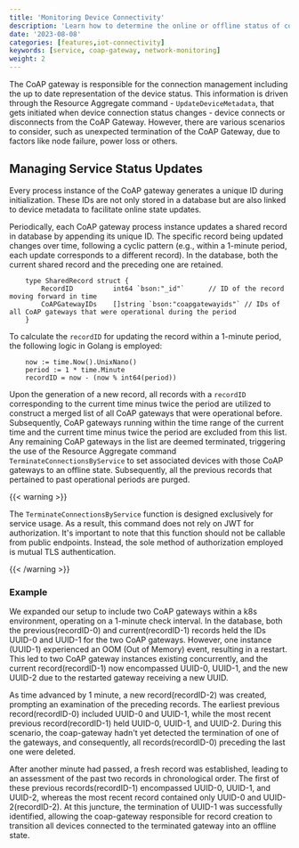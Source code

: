 ```yaml
---
title: 'Monitoring Device Connectivity'
description: 'Learn how to determine the online or offline status of connected devices'
date: '2023-08-08'
categories: [features,iot-connectivity]
keywords: [service, coap-gateway, network-monitoring]
weight: 2
---
```


The CoAP gateway is responsible for the connection management including the up to date representation of the device status. This information is driven through the Resource Aggregate command - `UpdateDeviceMetadata`, that gets initiated when device connection status changes - device connects or disconnects from the CoAP Gateway. However, there are various scenarios to consider, such as unexpected termination of the CoAP Gateway, due to factors like node failure, power loss or others.

## Managing Service Status Updates

Every process instance of the CoAP gateway generates a unique ID during initialization. These IDs are not only stored in a database but are also linked to device metadata to facilitate online state updates.

Periodically, each CoAP gateway process instance updates a shared record in database by appending its unique ID. The specific record being updated changes over time, following a cyclic pattern (e.g., within a 1-minute period, each update corresponds to a different record). In the database, both the current shared record and the preceding one are retained.

```golang
    type SharedRecord struct {
        RecordID          int64 `bson:"_id"`      // ID of the record moving forward in time
        CoAPGatewayIDs    []string `bson:"coapgatewayids"` // IDs of all CoAP gateways that were operational during the period
    }
```

To calculate the `recordID` for updating the record within a 1-minute period, the following logic in Golang is employed:

```golang
    now := time.Now().UnixNano()
    period := 1 * time.Minute
    recordID = now - (now % int64(period))
```

Upon the generation of a new record, all records with a `recordID` corresponding to the current time minus twice the period are utilized to construct a merged list of all CoAP gateways that were operational before. Subsequently, CoAP gateways running within the time range of the current time and the current time minus twice the period are excluded from this list. Any remaining CoAP gateways in the list are deemed terminated, triggering the use of the Resource Aggregate command `TerminateConnectionsByService` to set associated devices with those CoAP gateways to an offline state. Subsequently, all the previous records that pertained to past operational periods are purged.

{{< warning >}}

The `TerminateConnectionsByService` function is designed exclusively for service usage. As a result, this command does not rely on JWT for authorization. It's important to note that this function should not be callable from public endpoints. Instead, the sole method of authorization employed is mutual TLS authentication.

{{< /warning >}}

### Example

We expanded our setup to include two CoAP gateways within a k8s environment, operating on a 1-minute check interval. In the database, both the previous(recordID-0) and current(recordID-1) records held the IDs UUID-0 and UUID-1 for the two CoAP gateways. However, one instance (UUID-1) experienced an OOM (Out of Memory) event, resulting in a restart. This led to two CoAP gateway instances existing concurrently, and the current record(recordID-1) now encompassed UUID-0, UUID-1, and the new UUID-2 due to the restarted gateway receiving a new UUID.

As time advanced by 1 minute, a new record(recordID-2) was created, prompting an examination of the preceding records. The earliest previous record(recordID-0) included UUID-0 and UUID-1, while the most recent previous record(recordID-1) held UUID-0, UUID-1, and UUID-2. During this scenario, the coap-gateway hadn't yet detected the termination of one of the gateways, and consequently, all records(recordID-0) preceding the last one were deleted.

After another minute had passed, a fresh record was established, leading to an assessment of the past two records in chronological order. The first of these previous records(recordID-1) encompassed UUID-0, UUID-1, and UUID-2, whereas the most recent record contained only UUID-0 and UUID-2(recordID-2). At this juncture, the termination of UUID-1 was successfully identified, allowing the coap-gateway responsible for record creation to transition all devices connected to the terminated gateway into an offline state.
